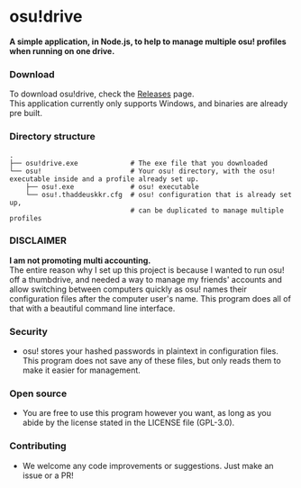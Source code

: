 # osu!drive
**A simple application, in Node.js, to help to manage multiple osu! profiles when running on one drive.**  

### Download
To download osu!drive, check the [Releases](https://github.com/thaddeuskkr/osudrive/releases) page.  
This application currently only supports Windows, and binaries are already pre built.

### Directory structure
```
.
├── osu!drive.exe             # The exe file that you downloaded
└── osu!                      # Your osu! directory, with the osu! executable inside and a profile already set up.
    ├── osu!.exe              # osu! executable
    └── osu!.thaddeuskkr.cfg  # osu! configuration that is already set up,
                              # can be duplicated to manage multiple profiles
```

### DISCLAIMER
**I am not promoting multi accounting.**  
The entire reason why I set up this project is because I wanted to run osu! off a thumbdrive, and needed a way to manage my friends' accounts and allow switching between computers quickly as osu! names their configuration files after the computer user's name. This program does all of that with a beautiful command line interface.  

### Security  
- osu! stores your hashed passwords in plaintext in configuration files. This program does not save any of these files, but only reads them to make it easier for management.  

### Open source  
- You are free to use this program however you want, as long as you abide by the license stated in the LICENSE file (GPL-3.0).  

### Contributing  
- We welcome any code improvements or suggestions. Just make an issue or a PR!  